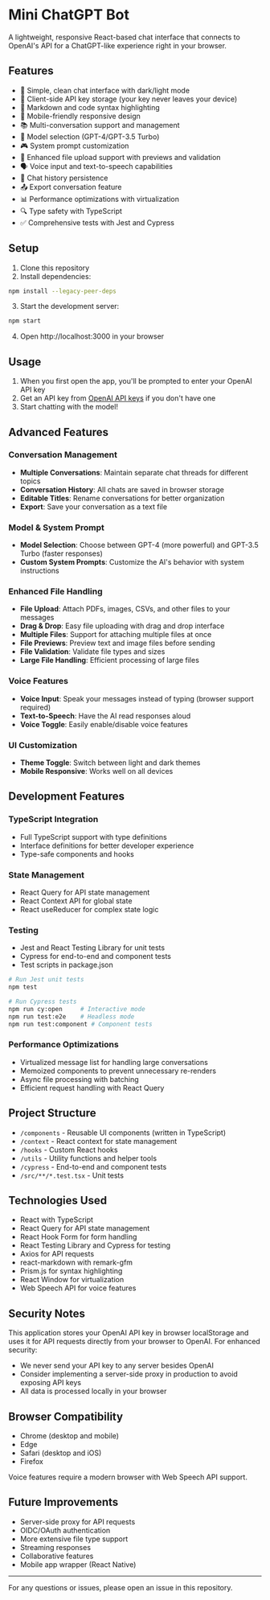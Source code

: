 # Mini ChatGPT Bot

A lightweight, responsive React-based chat interface that connects to OpenAI's API for a ChatGPT-like experience right in your browser.

## Features

- 💬 Simple, clean chat interface with dark/light mode
- 🔐 Client-side API key storage (your key never leaves your device)
- 📝 Markdown and code syntax highlighting
- 📱 Mobile-friendly responsive design
- 📚 Multi-conversation support and management
- 🔄 Model selection (GPT-4/GPT-3.5 Turbo)
- 🎮 System prompt customization
- 📎 Enhanced file upload support with previews and validation
- 🗣️ Voice input and text-to-speech capabilities
- 💾 Chat history persistence
- 📤 Export conversation feature
- 📊 Performance optimizations with virtualization
- 🔍 Type safety with TypeScript
- ✅ Comprehensive tests with Jest and Cypress

## Setup

1. Clone this repository
2. Install dependencies:
```bash
npm install --legacy-peer-deps
```
3. Start the development server:
```bash
npm start
```
4. Open http://localhost:3000 in your browser

## Usage

1. When you first open the app, you'll be prompted to enter your OpenAI API key
2. Get an API key from [OpenAI API keys](https://platform.openai.com/api-keys) if you don't have one
3. Start chatting with the model!

## Advanced Features

### Conversation Management
- **Multiple Conversations**: Maintain separate chat threads for different topics
- **Conversation History**: All chats are saved in browser storage
- **Editable Titles**: Rename conversations for better organization
- **Export**: Save your conversation as a text file

### Model & System Prompt
- **Model Selection**: Choose between GPT-4 (more powerful) and GPT-3.5 Turbo (faster responses)
- **Custom System Prompts**: Customize the AI's behavior with system instructions

### Enhanced File Handling
- **File Upload**: Attach PDFs, images, CSVs, and other files to your messages
- **Drag & Drop**: Easy file uploading with drag and drop interface
- **Multiple Files**: Support for attaching multiple files at once
- **File Previews**: Preview text and image files before sending
- **File Validation**: Validate file types and sizes
- **Large File Handling**: Efficient processing of large files

### Voice Features
- **Voice Input**: Speak your messages instead of typing (browser support required)
- **Text-to-Speech**: Have the AI read responses aloud
- **Voice Toggle**: Easily enable/disable voice features

### UI Customization
- **Theme Toggle**: Switch between light and dark themes
- **Mobile Responsive**: Works well on all devices

## Development Features

### TypeScript Integration
- Full TypeScript support with type definitions
- Interface definitions for better developer experience
- Type-safe components and hooks

### State Management
- React Query for API state management
- React Context API for global state
- React useReducer for complex state logic

### Testing
- Jest and React Testing Library for unit tests
- Cypress for end-to-end and component tests
- Test scripts in package.json

```bash
# Run Jest unit tests
npm test

# Run Cypress tests
npm run cy:open     # Interactive mode
npm run test:e2e    # Headless mode
npm run test:component # Component tests
```

### Performance Optimizations
- Virtualized message list for handling large conversations
- Memoized components to prevent unnecessary re-renders
- Async file processing with batching
- Efficient request handling with React Query

## Project Structure

- `/components` - Reusable UI components (written in TypeScript)
- `/context` - React context for state management
- `/hooks` - Custom React hooks
- `/utils` - Utility functions and helper tools
- `/cypress` - End-to-end and component tests
- `/src/**/*.test.tsx` - Unit tests

## Technologies Used

- React with TypeScript
- React Query for API state management
- React Hook Form for form handling
- React Testing Library and Cypress for testing
- Axios for API requests
- react-markdown with remark-gfm
- Prism.js for syntax highlighting
- React Window for virtualization
- Web Speech API for voice features

## Security Notes

This application stores your OpenAI API key in browser localStorage and uses it for API requests directly from your browser to OpenAI. For enhanced security:

- We never send your API key to any server besides OpenAI
- Consider implementing a server-side proxy in production to avoid exposing API keys
- All data is processed locally in your browser

## Browser Compatibility

- Chrome (desktop and mobile)
- Edge
- Safari (desktop and iOS)
- Firefox

Voice features require a modern browser with Web Speech API support.

## Future Improvements

- Server-side proxy for API requests
- OIDC/OAuth authentication
- More extensive file type support
- Streaming responses
- Collaborative features
- Mobile app wrapper (React Native)

---

For any questions or issues, please open an issue in this repository.